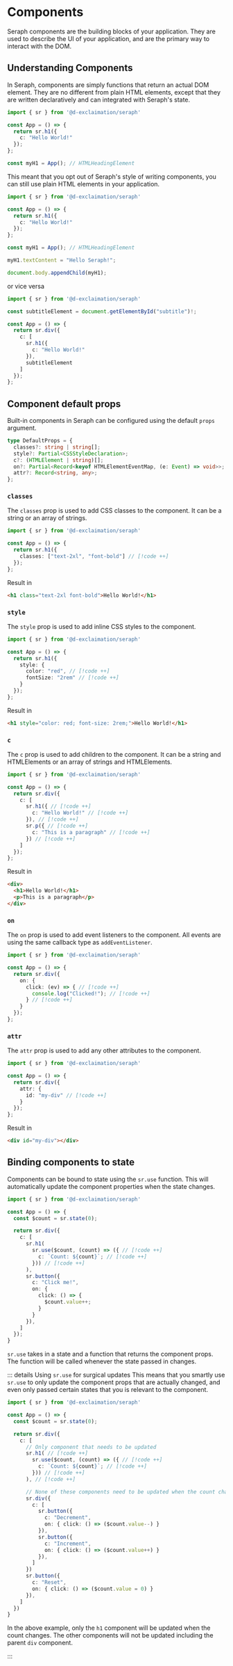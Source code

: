 # Components

Seraph components are the building blocks of your application. They are used to describe the UI of your application, and are the primary way to interact with the DOM.

## Understanding Components

In Seraph, components are simply functions that return an actual DOM element. They are no different from plain HTML elements, except that they are written declaratively and can integrated with Seraph's state.

```ts
import { sr } from '@d-exclaimation/seraph'

const App = () => {
  return sr.h1({
    c: "Hello World!"
  });
};

const myH1 = App(); // HTMLHeadingElement

```

This meant that you opt out of Seraph's style of writing components, you can still use plain HTML elements in your application.

```ts
import { sr } from '@d-exclaimation/seraph'

const App = () => {
  return sr.h1({
    c: "Hello World!"
  });
};

const myH1 = App(); // HTMLHeadingElement

myH1.textContent = "Hello Seraph!";

document.body.appendChild(myH1);
```

or vice versa

```ts
import { sr } from '@d-exclaimation/seraph'

const subtitleElement = document.getElementById("subtitle")!;

const App = () => {
  return sr.div({
    c: [
      sr.h1({
        c: "Hello World!"
      }),
      subtitleElement
    ]
  });
};
```

## Component default props

Built-in components in Seraph can be configured using the default `props` argument.

```ts
type DefaultProps = {
  classes?: string | string[];
  style?: Partial<CSSStyleDeclaration>;
  c?: (HTMLElement | string)[];
  on?: Partial<Record<keyof HTMLElementEventMap, (e: Event) => void>>;
  attr?: Record<string, any>;
};
```


### `classes`

The `classes` prop is used to add CSS classes to the component. It can be a string or an array of strings.

```ts
import { sr } from '@d-exclaimation/seraph'

const App = () => {
  return sr.h1({
    classes: ["text-2xl", "font-bold"] // [!code ++]
  });
};
```

Result in

```html
<h1 class="text-2xl font-bold">Hello World!</h1>
```

### `style`

The `style` prop is used to add inline CSS styles to the component. 

```ts
import { sr } from '@d-exclaimation/seraph'

const App = () => {
  return sr.h1({
    style: {
      color: "red", // [!code ++]
      fontSize: "2rem" // [!code ++]
    }
  });
};
```

Result in

```html
<h1 style="color: red; font-size: 2rem;">Hello World!</h1>
```

### `c`

The `c` prop is used to add children to the component. It can be a string and HTMLElements or an array of strings and HTMLElements.

```ts
import { sr } from '@d-exclaimation/seraph'

const App = () => {
  return sr.div({
    c: [
      sr.h1({ // [!code ++]
        c: "Hello World!" // [!code ++]
      }), // [!code ++]
      sr.p({ // [!code ++]
        c: "This is a paragraph" // [!code ++]
      }) // [!code ++]
    ]
  });
};
```

Result in

```html
<div>
  <h1>Hello World!</h1>
  <p>This is a paragraph</p>
</div>
```

### `on`

The `on` prop is used to add event listeners to the component. All events are using the same callback type as `addEventListener`.

```ts
import { sr } from '@d-exclaimation/seraph'

const App = () => {
  return sr.div({
    on: {
      click: (ev) => { // [!code ++]
        console.log("Clicked!"); // [!code ++]
      } // [!code ++]
    }
  });
};
```

### `attr`

The `attr` prop is used to add any other attributes to the component. 

```ts
import { sr } from '@d-exclaimation/seraph'

const App = () => {
  return sr.div({
    attr: {
      id: "my-div" // [!code ++]
    }
  });
};
```

Result in

```html
<div id="my-div"></div>
```

## Binding components to state

Components can be bound to state using the `sr.use` function. This will automatically update the component properties when the state changes.

```ts
import { sr } from '@d-exclaimation/seraph'

const App = () => {
  const $count = sr.state(0);

  return sr.div({
    c: [
      sr.h1(
        sr.use($count, (count) => ({ // [!code ++]
          c: `Count: ${count}`; // [!code ++]
        })) // [!code ++]
      ),
      sr.button({
        c: "Click me!",
        on: {
          click: () => {
            $count.value++;
          }
        }
      }),
    ]
  });
}
```

`sr.use` takes in a state and a function that returns the component props. The function will be called whenever the state passed in changes.

::: details Using `sr.use` for surgical updates
This means that you smartly use `sr.use` to only update the component props that are actually changed, and even only passed certain states that you is relevant to the component.

```ts
import { sr } from '@d-exclaimation/seraph'

const App = () => {
  const $count = sr.state(0);

  return sr.div({
    c: [
      // Only component that needs to be updated
      sr.h1( // [!code ++]
        sr.use($count, (count) => ({ // [!code ++]
          c: `Count: ${count}`; // [!code ++]
        })) // [!code ++]
      ), // [!code ++]

      // None of these components need to be updated when the count changes
      sr.div({
        c: [
          sr.button({
            c: "Decrement",
            on: { click: () => ($count.value--) }
          }),
          sr.button({
            c: "Increment",
            on: { click: () => ($count.value++) }
          }), 
        ]
      })
      sr.button({
        c: "Reset",
        on: { click: () => ($count.value = 0) }
      }),
    ]
  })
}
```

In the above example, only the `h1` component will be updated when the count changes. The other components will not be updated including the parent `div` component.

:::